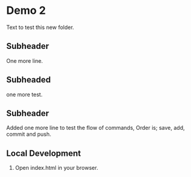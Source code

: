 # Demo 2

Text to test this new folder.

## Subheader

One more line.

## Subheaded

one more test.

## Subheader

Added one more line to test the flow of commands, Order is; save, add, commit and push.

## Local Development

1. Open index.html in your browser.